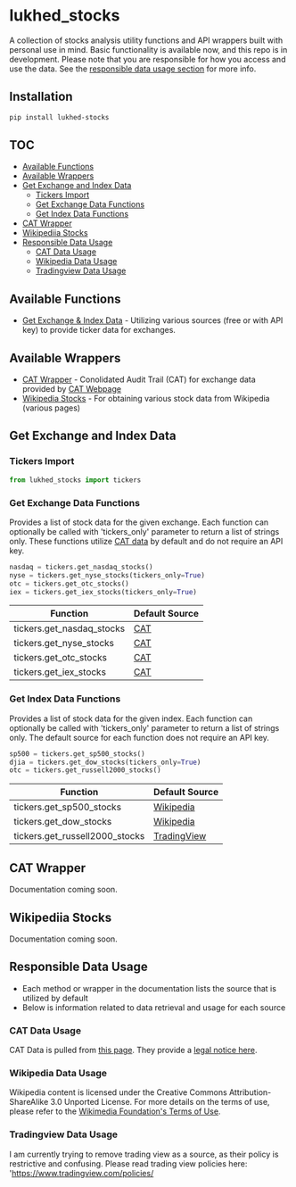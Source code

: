 # lukhed_stocks
A collection of stocks analysis utility functions and API wrappers built with personal use in mind. Basic functionality is available now, and this repo is in development. Please note that you are responsible for how you access and use the data. See the [responsible data usage section](#responsible-data-usage) for more info.


## Installation
```bash
pip install lukhed-stocks
```


## TOC
<!-- no toc -->
  - [Available Functions](#available-functions)
  - [Available Wrappers](#available-wrappers)
  - [Get Exchange and Index Data](#get-exchange-and-index-data)
    - [Tickers Import](#tickers-import)
    - [Get Exchange Data Functions](#get-exchange-data-functions)
    - [Get Index Data Functions](#get-index-data-functions)
  - [CAT Wrapper](#cat-wrapper)
  - [Wikipediia Stocks](#wikipediia-stocks)
  - [Responsible Data Usage](#responsible-data-usage)
    - [CAT Data Usage](#cat-data-usage)
    - [Wikipedia Data Usage](#wikipedia-data-usage)
    - [Tradingview Data Usage](#tradingview-data-usage)

## Available Functions
- [Get Exchange & Index Data](#Get-Exchange-&-Index-Data) - Utilizing various sources (free or with API key) to provide ticker data for exchanges.
  
## Available Wrappers
- [CAT Wrapper](#CAT-Wrapper) - Conolidated Audit Trail (CAT) for exchange data provided by [CAT Webpage](https://catnmsplan.com/)
- [Wikipedia Stocks](#Wikipedia-Wrapper) - For obtaining various stock data from Wikipedia (various pages)


## Get Exchange and Index Data

### Tickers Import
```python
from lukhed_stocks import tickers
```

### Get Exchange Data Functions
Provides a list of stock data for the given exchange. Each function can optionally be called with 'tickers_only' parameter to return a list of strings only. These functions utilize [CAT data](https://catnmsplan.com/) by default  and do not require an API key.

```python
nasdaq = tickers.get_nasdaq_stocks()
nyse = tickers.get_nyse_stocks(tickers_only=True)
otc = tickers.get_otc_stocks()
iex = tickers.get_iex_stocks(tickers_only=True)
```

| Function | Default Source|
|------------------------------|--------------|
| tickers.get_nasdaq_stocks    | [CAT](#cat-data-usage)|
| tickers.get_nyse_stocks      | [CAT](#cat-data-usage)|
| tickers.get_otc_stocks       | [CAT](#cat-data-usage)|
| tickers.get_iex_stocks       | [CAT](#cat-data-usage)|

### Get Index Data Functions
Provides a list of stock data for the given index. Each function can optionally be called with 'tickers_only' parameter to return a list of strings only. The default source for each function does 
not require an API key.

```python
sp500 = tickers.get_sp500_stocks()
djia = tickers.get_dow_stocks(tickers_only=True)
otc = tickers.get_russell2000_stocks()
```

| Function | Default Source|
|---------------------------------|--------------|
| tickers.get_sp500_stocks        | [Wikipedia](#cat-data-usage)|
| tickers.get_dow_stocks          | [Wikipedia](#wikipedia-data-usage)|
| tickers.get_russell2000_stocks  | [TradingView](#tradingview-data-usage)|


## CAT Wrapper
Documentation coming soon.

## Wikipediia Stocks
Documentation coming soon.


## Responsible Data Usage
- Each method or wrapper in the documentation lists the source that is utilized by default
- Below is information related to data retrieval and usage for each source

### CAT Data Usage
CAT Data is pulled from [this page](https://www.catnmsplan.com/reference-data). They provide a [legal notice here](https://www.catnmsplan.com/legal-notice).

### Wikipedia Data Usage
Wikipedia content is licensed under the Creative Commons Attribution-ShareAlike 3.0 Unported License. 
For more details on the terms of use, please refer to the 
[Wikimedia Foundation's Terms of Use](https://foundation.wikimedia.org/wiki/Policy:Terms_of_Use).

### Tradingview Data Usage
I am currently trying to remove trading view as a source, as their policy is restrictive and confusing. Please read trading view policies here: 'https://www.tradingview.com/policies/
